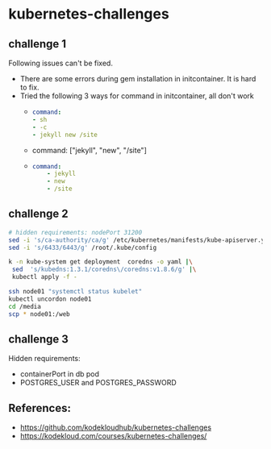 # kubernetes-challenges

## challenge 1

Following issues can't be fixed.

- There are some errors during gem installation in initcontainer. It is hard to fix. 
- Tried the following 3 ways for command in initcontainer, all don't work
  - ```yaml
    command: 
    - sh 
    - -c 
    - jekyll new /site
    ```
  - command: ["jekyll", "new", "/site"]
  - ```yaml
    command:
        - jekyll
        - new
        - /site
    ```  

## challenge 2

```bash
# hidden requirements: nodePort 31200
sed -i 's/ca-authority/ca/g' /etc/kubernetes/manifests/kube-apiserver.yaml
sed -i 's/6433/6443/g' /root/.kube/config

k -n kube-system get deployment  coredns -o yaml |\
 sed  's/kubedns:1.3.1/coredns\/coredns:v1.8.6/g' |\
 kubectl apply -f -

ssh node01 "systemctl status kubelet"
kubectl uncordon node01
cd /media
scp * node01:/web
```

## challenge 3

Hidden requirements:

- containerPort in db pod
- POSTGRES_USER and POSTGRES_PASSWORD

## References: 
- https://github.com/kodekloudhub/kubernetes-challenges
- https://kodekloud.com/courses/kubernetes-challenges/